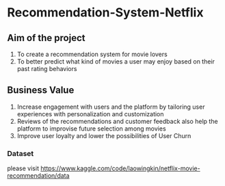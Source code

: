 # Recommendation-System-Netflix

## Aim of the project
1. To create a recommendation system for movie lovers 
2. To better predict what kind of movies a user may enjoy based on their past rating behaviors

## Business Value
1. Increase engagement with users and the platform by tailoring user experiences with personalization and customization
2. Reviews of the recommendations and customer feedback also help the platform to improvise future selection among movies
3. Improve user loyalty and lower the possibilities of User Churn 

### Dataset
please visit 
https://www.kaggle.com/code/laowingkin/netflix-movie-recommendation/data
